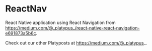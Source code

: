 # ReactNav
React Native application using React Navigation from https://medium.com/@_platypus_/react-native-react-navigation-e691873a5b6c.

Check out our other Platyposts at https://medium.com/@_platypus_.
